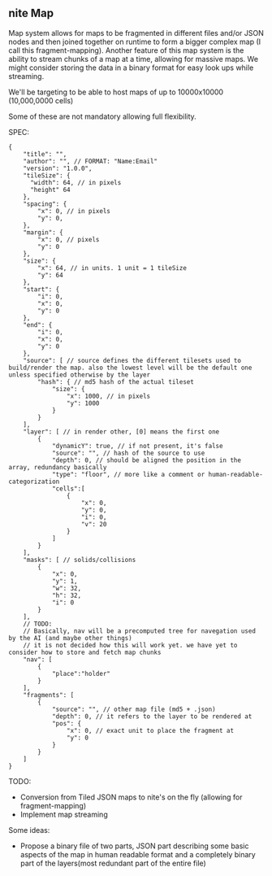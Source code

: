 nite Map
--------


Map system allows for maps to be fragmented in different files and/or JSON nodes and then joined together on runtime to form a bigger complex map (I call this fragment-mapping).
Another feature of this map system is the ability to stream chunks of a map at a time, allowing for massive maps. We might consider storing the data in a binary format for easy look ups while
streaming.

We'll be targeting to be able to host maps of up to 10000x10000 (10,000,0000 cells)

Some of these are not mandatory allowing full flexibility.

SPEC:
```
{
    "title": "",
    "author": "", // FORMAT: "Name:Email"
    "version": "1.0.0",
    "tileSize": {
      "width": 64, // in pixels
      "height" 64
    },
    "spacing": {
        "x": 0, // in pixels
        "y": 0,
    },
    "margin": {
        "x": 0, // pixels
        "y": 0
    },
    "size": {
        "x": 64, // in units. 1 unit = 1 tileSize
        "y": 64
    },
    "start": {
        "i": 0,
        "x": 0,
        "y": 0
    },
    "end": {
        "i": 0,
        "x": 0,
        "y": 0
    },    
    "source": [ // source defines the different tilesets used to build/render the map. also the lowest level will be the default one unless specified otherwise by the layer
        "hash": { // md5 hash of the actual tileset
            "size": {
                "x": 1000, // in pixels
                "y": 1000
            }
        }
    ],
    "layer": [ // in render other, [0] means the first one
        {
            "dynamicY": true, // if not present, it's false
            "source": "", // hash of the source to use
            "depth": 0, // should be aligned the position in the array, redundancy basically
            "type": "floor", // more like a comment or human-readable-categorization
            "cells":[
                {
                    "x": 0,
                    "y": 0,
                    "i": 0,
                    "v": 20
                }                
            ]            
        }
    ],
    "masks": [ // solids/collisions
        {
            "x": 0,
            "y": 1,
            "w": 32,
            "h": 32,
            "i": 0            
        }
    ],
    // TODO:
    // Basically, nav will be a precomputed tree for navegation used by the AI (and maybe other things)
    // it is not decided how this will work yet. we have yet to consider how to store and fetch map chunks
    "nav": [
        {
            "place":"holder"
        }
    ],
    "fragments": [
        {
            "source": "", // other map file (md5 + .json)
            "depth": 0, // it refers to the layer to be rendered at
            "pos": {
                "x": 0, // exact unit to place the fragment at
                "y": 0
            }
        }
    ]
}
```
TODO:
- Conversion from Tiled JSON maps to nite's on the fly (allowing for fragment-mapping)
- Implement map streaming


Some ideas:
- Propose a binary file of two parts, JSON part describing some basic aspects of the map in human readable format and a completely binary part of the layers(most redundant part of the entire file)